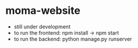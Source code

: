 # moma-website

- still under development
- to run the frontend: npm install -> npm start
- to run the backend: python manage.py runserver
